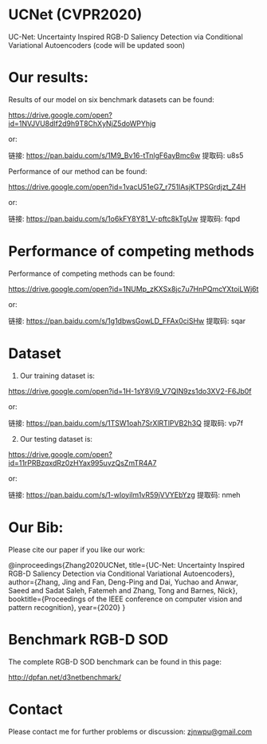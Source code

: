 # UCNet (CVPR2020)
UC-Net: Uncertainty Inspired RGB-D Saliency Detection via Conditional Variational Autoencoders (code will be updated soon)


# Our results:

Results of our model on six benchmark datasets can be found: 

https://drive.google.com/open?id=1NVJVU8dlf2d9h9T8ChXyNjZ5doWPYhjg

or:

链接: https://pan.baidu.com/s/1M9_Bv16-tTnlgF6ayBmc6w 提取码: u8s5

Performance of our method can be found: 

https://drive.google.com/open?id=1vacU51eG7_r751lAsjKTPSGrdjzt_Z4H

or: 

链接: https://pan.baidu.com/s/1o6kFY8Y81_V-pftc8kTgUw 提取码: fqpd

# Performance of competing methods

Performance of competing methods can be found: 

https://drive.google.com/open?id=1NUMp_zKXSx8jc7u7HnPQmcYXtoiLWj6t

or:

链接: https://pan.baidu.com/s/1g1dbwsGowLD_FFAx0ciSHw 提取码: sqar 

# Dataset

1) Our training dataset is:

https://drive.google.com/open?id=1H-1sY8Vi9_V7QIN9zs1do3XV2-F6Jb0f

or:

链接: https://pan.baidu.com/s/1TSW1oah7SrXlRTlPVB2h3Q 提取码: vp7f

2) Our testing dataset is:

https://drive.google.com/open?id=11rPRBzqxdRz0zHYax995uvzQsZmTR4A7

or:

链接: https://pan.baidu.com/s/1-wIoyilm1vR59jVVYEbYzg 提取码: nmeh

# Our Bib:

Please cite our paper if you like our work:

@inproceedings{Zhang2020UCNet,
  title={UC-Net: Uncertainty Inspired RGB-D Saliency Detection via Conditional Variational Autoencoders},
  author={Zhang, Jing and Fan, Deng-Ping and Dai, Yuchao and Anwar, Saeed and Sadat Saleh, Fatemeh and Zhang, Tong and Barnes, Nick},
  booktitle={Proceedings of the IEEE conference on computer vision and pattern recognition},
  year={2020}
}

# Benchmark RGB-D SOD

The complete RGB-D SOD benchmark can be found in this page:

http://dpfan.net/d3netbenchmark/

# Contact

Please contact me for further problems or discussion: zjnwpu@gmail.com



